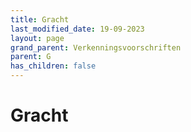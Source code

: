 ```yaml
---
title: Gracht
last_modified_date: 19-09-2023
layout: page
grand_parent: Verkenningsvoorschriften
parent: G
has_children: false
---
```


Gracht
======

